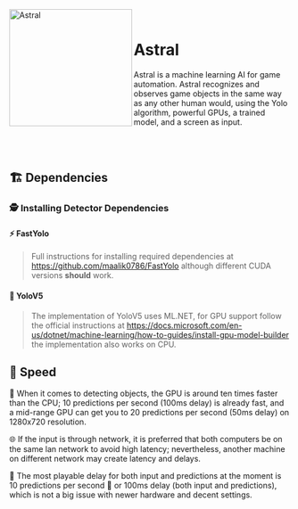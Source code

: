 <div>
  <img width="220" height="210" align="left" src="https://i.ibb.co/Yjk6WKb/Logo.png" alt="Astral"/>
  <br>
  <h1>Astral</h1>
  <p>Astral is a machine learning AI for game automation. Astral recognizes and observes game objects in the same way as any other human would, using the Yolo algorithm, powerful GPUs, a trained model, and a screen as input.</p>
</div>
<br/>
<br/>

## 🏗️ Dependencies
### 🕵️ Installing Detector Dependencies
#### ⚡ FastYolo
> Full instructions for installing required dependencies at https://github.com/maalik0786/FastYolo although different CUDA versions **should** work.
#### 🚀 YoloV5
> The implementation of YoloV5 uses ML.NET, for GPU support follow the official instructions at https://docs.microsoft.com/en-us/dotnet/machine-learning/how-to-guides/install-gpu-model-builder the implementation also works on CPU.
## 🚄 Speed
🔬 When it comes to detecting objects, the GPU is around ten times faster than the CPU; 10 predictions per second (100ms delay) is already fast, and a mid-range GPU can get you to 20 predictions per second (50ms delay) on 1280x720 resolution.

🌐 If the input is through network, it is preferred that both computers be on the same lan network to avoid high latency; nevertheless, another machine on different network may create latency and delays.

🦥 The most playable delay for both input and predictions at the moment is 10 predictions per second 🔮 or 100ms delay (both input and predictions), which is not a big issue with newer hardware and decent settings.